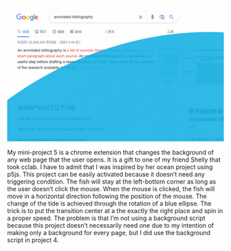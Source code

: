![Image text](ocean.gif)

My mini-project 5 is a chrome extension that changes the background of any web page that the user opens. It is a gift to one of my friend Shelly that took cclab. I have to admit that I was inspired by her ocean project using p5js. This project can be easily activated because it doesn’t need any triggering condition. The fish will stay at the left-bottom corner as long as the user doesn’t click the mouse. When the mouse is clicked, the fish will move in a horizontal direction following the position of the mouse. The change of the tide is achieved through the rotation of a blue ellipse. The trick is to put the transition center at a the exactly the right place and spin in a proper speed. The problem is that I’m not using a background script because this project doesn’t necessarily need one due to my intention of making only a background for every page, but I did use  the background script in project 4.